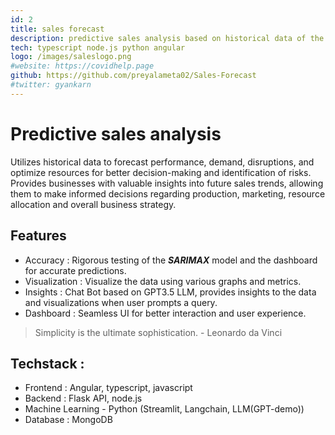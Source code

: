 ```yaml
---
id: 2
title: sales forecast
description: predictive sales analysis based on historical data of the customer
tech: typescript node.js python angular 
logo: /images/saleslogo.png
#website: https://covidhelp.page
github: https://github.com/preyalameta02/Sales-Forecast
#twitter: gyankarn
---
```


# Predictive sales analysis

Utilizes historical data to forecast performance, demand, disruptions, and optimize resources for better decision-making and identification of risks. Provides businesses with valuable insights into future sales trends, allowing them to make informed decisions regarding production, marketing, resource allocation and overall business strategy.

## Features

- Accuracy : Rigorous testing of the ***SARIMAX*** model and the dashboard for accurate predictions.
- Visualization : Visualize the data using various graphs and metrics.
- Insights : Chat Bot based on GPT3.5 LLM, provides insights to the data and visualizations when user prompts a query.
- Dashboard : Seamless UI for better interaction and user experience.

> Simplicity is the ultimate sophistication. - Leonardo da Vinci

## Techstack :

- Frontend : Angular, typescript, javascript 
- Backend : Flask API, node.js
- Machine Learning - Python (Streamlit, Langchain, LLM(GPT-demo))
- Database : MongoDB